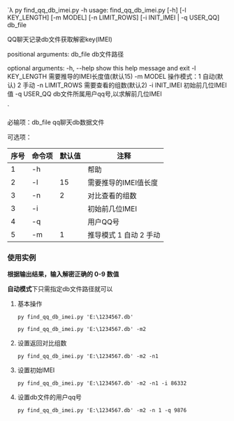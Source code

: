 `λ  py find_qq_db_imei.py -h
usage: find_qq_db_imei.py [-h] [-l KEY_LENGTH] [-m MODEL] [-n LIMIT_ROWS]
                          [-i INIT_IMEI | -q USER_QQ]
                          db_file

QQ聊天记录db文件获取解密key(IMEI)

positional arguments:
  db_file        db文件路径

optional arguments:
  -h, --help     show this help message and exit
  -l KEY_LENGTH  需要推导的IMEI长度值(默认15)
  -m MODEL       操作模式：1 自动(默认) 2 手动
  -n LIMIT_ROWS  需要查看的组数(默认2)
  -i INIT_IMEI   初始前几位IMEI值
  -q USER_QQ     db文件所属用户qq号,以求解前几位IMEI

`

必输项：db_file  qq聊天db数据文件

可选项：

| 序号 | 命令项 | 默认值 | 注释                   |
| ---- | ------ | ------ | ---------------------- |
| 1    | -h     |        | 帮助                   |
| 2    | -l     | 15     | 需要推导的IMEI值长度   |
| 3    | -n     | 2      | 对比查看的组数         |
| 3    | -i     |        | 初始前几位IMEI         |
| 4    | -q     |        | 用户QQ号               |
| 5    | -m     | 1      | 推导模式 1 自动 2 手动 |



### 使用实例

**根据输出结果，输入解密正确的 0-9 数值**

**自动模式**下只需指定db文件路径就可以

1. 基本操作

   `py find_qq_db_imei.py 'E:\1234567.db'`

   `py find_qq_db_imei.py 'E:\1234567.db' -m2`

2. 设置返回对比组数

   `py find_qq_db_imei.py 'E:\1234567.db' -m2 -n1`

3. 设置初始IMEI

   `py find_qq_db_imei.py 'E:\1234567.db' -m2 -n1 -i 86332`

4. 设置db文件的用户qq号

   `py find_qq_db_imei.py 'E:\1234567.db' -m2 -n 1 -q 9876`

   
